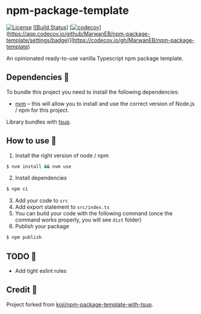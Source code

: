 # npm-package-template

[![License](https://img.shields.io/badge/License-Apache_2.0-blue.svg)](https://opensource.org/licenses/Apache-2.0)
[![Build Status]](https://github.com/MarwanEB/beautiful-sqlstring/actions/workflows/ci.yml)
[[![codecov](https://codecov.io/gh/MarwanEB/npm-package-template/graph/badge.svg?token=ZFK2TXK7D1)](https://codecov.io/gh/MarwanEB/npm-package-template)](https://app.codecov.io/github/MarwanEB/npm-package-template/settings/badge)](https://codecov.io/gh/MarwanEB/npm-package-template)

An opinionated ready-to-use vanilla Typescript npm package template.

## Dependencies 🔗

To bundle this project you need to install the following dependencies:

- [nvm](https://github.com/nvm-sh/nvm?tab=readme-ov-file#installing-and-updating) – this will allow you to install and use the correct version of Node.js / npm for this project.

Library bundles with [tsup](https://tsup.egoist.dev/).

## How to use 📖

1. Install the right version of node / npm

```sh
$ nvm install && nvm use
```

2. Install dependencies

```sh
$ npm ci
```

3. Add your code to `src`
4. Add export statement to `src/index.ts`
5. You can build your code with the following command (once the command works properly, you will see `dist` folder)
6. Publish your package

```zsh
$ npm publish
```

## TODO 📝

- Add tight eslint rules

## Credit 🙏

Project forked from [koji/npm-package-template-with-tsup](https://github.com/koji/npm-package-template-with-tsup).
